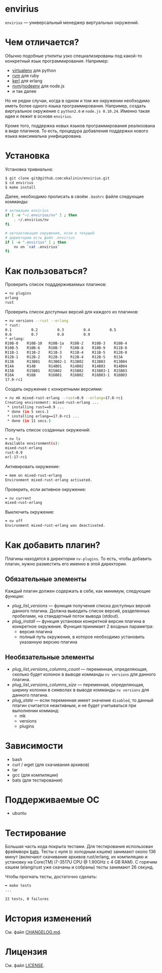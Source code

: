 envirius
========

``envirius`` — универсальный менеджер виртуальных окружений.

Чем отличается?
===============

Обычно подобные утилиты узко специализированы под какой-то конкретный язык
программирования. Например:

  * [virtualenv](https://github.com/pypa/virtualenv/) для python
  * [rvm](https://github.com/wayneeseguin/rvm/) для ruby
  * [kerl](https://github.com/spawngrid/kerl/) для erlang
  * [nvm](https://github.com/creationix/nvm)/[nodeenv](https://github.com/ekalinin/nodeenv/) для node.js
  * и так далее

Но не редки случаи, когда в одном и том же окружении необходимо иметь
более одного языка программирования. Например, создать виртуальное окружение
с ``python2.6`` и ``node.js 0.10.24``. Именно такая идея и лежит в основе
``envirius``.

Кроме того, поддержка новых языков программирования реализована в виде
плагинов. То есть, процедура добавления поддержки нового языка максимальна
унифицирована.

Установка
=========

Установка тривиальна:

```bash
$ git clone git@github.com:ekalinin/envirius.git
$ cd envirius
$ make install
```

Далее, необходимо прописать в своём ``.bashrc`` файле следующие комманды:

```bash
# активация envirius
if [ -e "~/.envirius/nv" ] ; then
    . ~/.envirius/nv
fi

# автоактивация окружения, если в текущей
# директории есть файл .envirius
if [ -e ".envirius" ] ; then
    nv on `cat .envirius`
fi
```

Как пользоваться?
=================

Проверить список подддерживаемых плагинов:

```bash
➥ nv plugins
erlang
rust
```

Проверить список доступных версий для каждого из плагинов:

```bash
➥ nv versions --rust --erlang
* rust:
0.1         0.2         0.3         0.4         0.5
0.6         0.7         0.8         0.9
* erlang:
R10B-0    R10B-10   R10B-1a   R10B-2    R10B-3    R10B-4
R10B-5    R10B-6    R10B-7    R10B-8    R10B-9    R11B-0
R11B-1    R11B-2    R11B-3    R11B-4    R11B-5    R12B-0
R12B-1    R12B-2    R12B-3    R12B-4    R12B-5    R13A
R13B      R13B01    R13B02-1  R13B02    R13B03    R13B04
R14A      R14B      R14B01    R14B02    R14B03    R14B04
R15B      R15B01    R15B02    R15B02    R15B03-1  R15B03
R16A      R16B      R16B01    R16B02    R16B03-1  R16B03
17.0-rc1
```

Создать окружение с конкретными версиями:

```bash
➥ nv mk mixed-rust-erlang --rust=0.9 --erlang=17.0-rc1
Creating environment: mixed-rust-erlang ...
 * installing rust==0.9 ...
 * done (in 5 secs.)
 * installing erlang==17.0-rc1 ...
 * done (in 11 secs.)
```

Получить список созданных окружений:

```bash
➥ nv ls
Available environment(s):
mixed-rust-erlang
rust-0.9
erl-17-rc1
```

Активировать окружение:

```bash
➥ mem on mixed-rust-erlang
Environment mixed-rust-erlang activated.
```

Проверить, если активное окружение:

```bash
➥ nv current
mixed-rust-erlang
```

Выключить окружение:

```bash
➥ nv off
Environment mixed-rust-erlang was deactivated.
```

Как добавить плагин?
====================

Плагины находятся в директории ``nv-plugins``. То есть, чтобы добавить плагин,
нужно разместить его именно в этой директории.

Обязательные элементы
---------------------

Каждый плагин должен содержать в себе, как минимум, следующие функции:

* *plug_list_versions* — функция получения списка доступных версий данного
  плагина. Должна выводить список версий, разделенных пробелами, на стандартный
  поток вывода (stdout).
* *plug_install* — функция установки конкретной версии плагина в конкретное
  окружение. Функция принимает 2 входных параметра:
  * версия плагина
  * полный путь окружения, в которое необходимо установить указанную версию
    плагина

Необязательные элементы
-----------------------

* *plug_list_versions_columns_count* — переменная, определяющая, сколько будет
  колонок в выводе комманды ``nv versions`` для данного плагина.
* *plug_list_versions_columns_size* — переменная, определяющая, ширину колонки в
  символах в выводе комманды ``nv versions`` для данного плагина.
* *plug_state* — если переменная имеет значение ``disabled``, то данный плагин
  считается неактивным, и не будет учитываться при выполнении комманд:
  * mk
  * versions
  * plugins

Зависимости
===========

* bash
* curl / wget (для скачивания архивов)
* tar
* gcc (для компиляции)
* bats (для тестирования)

Поддерживаемые ОС
=================

* ubuntu

Тестирование
============

Большая часть кода покрыта тестами. Для тестирования использован фреймворк
[bats](https://github.com/sstephenson/bats). Тесты с нуля (с холодным кэшем)
занимают около 136 минут (включают скачивание архивов rust/erlang, их компиляцию
и установку на Core(TM) i7-3517U CPU @ 1.90GHz с 4 GB RAM). С горячим кэшем
(elang/rust уже скачаны и собраны) тесты занимают 26 секунд.

Чтобы прогнать тесты, достаточно сделать:

```bash
➥ make tests
...

22 tests, 0 failures
```

История изменений
=================

См. файл [CHANGELOG.md](https://github.com/ekalinin/envirius/blob/master/CHANGELOG.md).

Лицензия
========

См. файл [LICENSE](https://github.com/ekalinin/envirius/blob/master/LICENSE).
